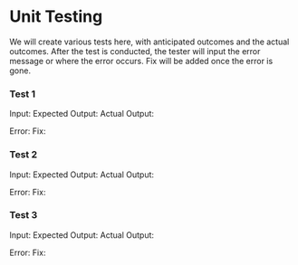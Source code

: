 # Unit Testing
We will create various tests here, with anticipated outcomes and the actual outcomes. 
After the test is conducted, the tester will input the error message or where the error occurs. 
Fix will be added once the error is gone. 

### Test 1
Input:
Expected Output:
Actual Output:

Error:
Fix:

### Test 2
Input:
Expected Output:
Actual Output:

Error:
Fix:

### Test 3
Input:
Expected Output:
Actual Output:

Error:
Fix:
